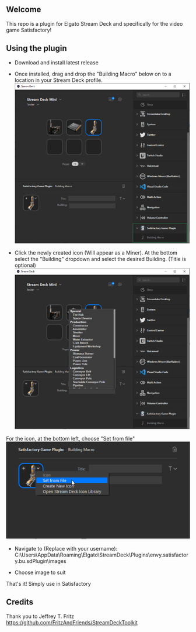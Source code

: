 ## Welcome

This repo is a plugin for Elgato Stream Deck and specifically for the video game Satisfactory!

## Using the plugin

- Download and install latest release

- Once installed, drag and drop the "Building Macro" below on to a location in your Stream Deck profile.
![Screenshot 1](data/screenshots/plugin-installed.png "Plugin Installed")

- Click the newly created icon (Will appear as a Miner). At the bottom select the "Building" dropdown and select the desired Building. (Title is optional)
![Screenshot 2](data/screenshots/modify-macro.png "Modify")

For the icon, at the bottom left, choose "Set from file"
![Screenshot 3](data/screenshots/set-icon.png "Set Icon")

- Navigate to (Replace with your username): C:\Users<user>\AppData\Roaming\Elgato\StreamDeck\Plugins\envy.satisfactory.bu.sdPlugin\images

- Choose image to suit

That's it! Simply use in Satisfactory

## Credits

Thank you to Jeffrey T. Fritz https://github.com/FritzAndFriends/StreamDeckToolkit
